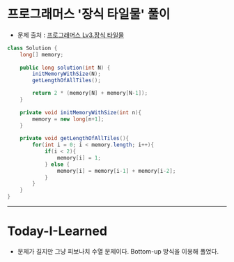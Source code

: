 # 프로그래머스 '장식 타일물' 풀이

* 문제 출처 : [프로그래머스 Lv3.장식 타일물](https://programmers.co.kr/learn/courses/30/lessons/43104)

```java
class Solution {
    long[] memory;
    
    public long solution(int N) {
        initMemoryWithSize(N);
        getLengthOfAllTiles();

        return 2 * (memory[N] + memory[N-1]);
    }
    
    private void initMemoryWithSize(int n){
        memory = new long[n+1];
    }
    
    private void getLengthOfAllTiles(){
        for(int i = 0; i < memory.length; i++){
            if(i < 2){
                memory[i] = 1;
            } else {
                memory[i] = memory[i-1] + memory[i-2];    
            }
        }
    }
}

```
***
# Today-I-Learned
* 문제가 길지만 그냥 피보나치 수열 문제이다. Bottom-up 방식을 이용해 풀었다.

    
              